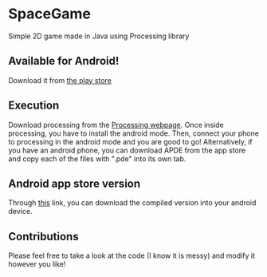 # SpaceGame
Simple 2D game made in Java using Processing library<br/>

## Available for Android!
Download it from [the play store](https://play.google.com/store/apps/details?id=com.MarcosGutierrez.EpicFeint)

## Execution
Download processing from the [Processing webpage](https://processing.org/download/). 
Once inside processing, you have to install the android mode. Then, connect your phone to processing in the android mode and you are good to go!
Alternatively, if you have an android phone, you can download APDE from the app store and copy each of the files with ".pde" into its own tab.

## Android app store version
Through [this](https://play.google.com/store/apps/details?id=com.MarcosGutierrez.EpicFeint) link, you can download the compiled version into your android device.

## Contributions
Please feel free to take a look at the code (I know it is messy) and modify it however you like!
